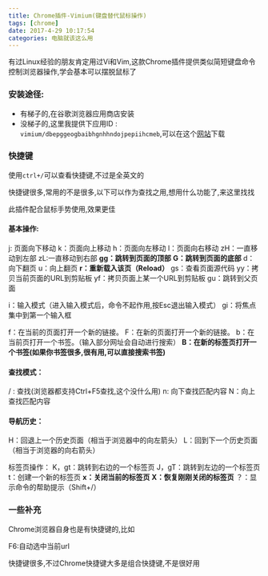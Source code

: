```yaml
---
title: Chrome插件-Vimium(键盘替代鼠标操作)
tags: [chrome]
date: 2017-4-29 10:17:54
categories: 电脑就该这么用
---
```




有过Linux经验的朋友肯定用过Vi和Vim,这款Chrome插件提供类似简短键盘命令控制浏览器操作,学会基本可以摆脱鼠标了

### 安装途径:

- 有梯子的,在谷歌浏览器应用商店安装
- 没梯子的,这里我提供下应用ID : `vimium/dbepggeogbaibhgnhhndojpepiihcmeb`,可以在这个[网站](http://chrome-extension-downloader.com/)下载

### 快捷键

使用`ctrl+/`可以查看快捷键,不过是全英文的

快捷键很多,常用的不是很多,以下可以作为查找之用,想用什么功能了,来这里找找

此插件配合鼠标手势使用,效果更佳

#### 基本操作:

j: 页面向下移动
k：页面向上移动
h：页面向左移动
l：页面向右移动
zH：一直移动到左部
zL:一直移动到右部
**gg：跳转到页面的顶部**
**G：跳转到页面的底部**
d：向下翻页
u：向上翻页
**r：重新载入该页（Reload）**
gs：查看页面源代码
yy：拷贝当前页面的URL到剪贴板
yf：拷贝页面上某一个URL到剪贴板
gu：跳转到父页面

i：输入模式（进入输入模式后，命令不起作用,按Esc退出输入模式）
gi：将焦点集中到第一个输入框

f：在当前的页面打开一个新的链接。
F：在新的页面打开一个新的链接。
b：在当前页打开一个书签。（输入部分网址会自动进行搜索）
**B：在新的标签页打开一个书签(如果你书签很多,很有用,可以直接搜索书签)**


#### 查找模式：

/ : 查找(浏览器都支持Ctrl+F5查找,这个没什么用)
n: 向下查找匹配内容
N：向上查找匹配内容

#### 导航历史：

H：回退上一个历史页面（相当于浏览器中的向左箭头）
L：回到下一个历史页面（相当于浏览器的向右箭头）

标签页操作：
K，gt：跳转到右边的一个标签页
J，gT：跳转到左边的一个标签页
t：创建一个新的标签页
**x：关闭当前的标签页**
**X：恢复刚刚关闭的标签页**
？：显示命令的帮助提示（Shift+/）



### 一些补充

Chrome浏览器自身也是有快捷键的,比如

F6:自动选中当前url

快捷键很多,不过Chrome快捷键大多是组合快捷键,不是很好用







